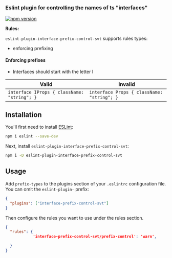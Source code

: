 
### Eslint plugin for controlling the names of ts "interfaces"
[![npm version](https://img.shields.io/npm/v/eslint-plugin-interface-prefix-control-svt
)](https://www.npmjs.com/package/eslint-plugin-interface-prefix-control-svt
)

**Rules:**

`eslint-plugin-interface-prefix-control-svt` supports rules types:

- enforcing prefixing

#### Enforcing prefixes

- Interfaces should start with the letter I


| Valid                                        | Invalid                                     |
| -------------------------------------------- | ------------------------------------------- |
| `interface IProps { className: "string"; }`     | `interface Props { className: "string"; }`     |



## Installation

You'll first need to install [ESLint](https://eslint.org/):

```sh
npm i eslint --save-dev
```

Next, install `eslint-plugin-interface-prefix-control-svt`:

```sh
npm i -D eslint-plugin-interface-prefix-control-svt
```

## Usage

Add `prefix-types` to the plugins section of your `.eslintrc` configuration file. You can omit the `eslint-plugin-` prefix:

```json
{
  "plugins": ["interface-prefix-control-svt"]
}
```

Then configure the rules you want to use under the rules section. 

```json
{
  "rules": {
            'interface-prefix-control-svt/prefix-control': 'warn',

  }
}
```

